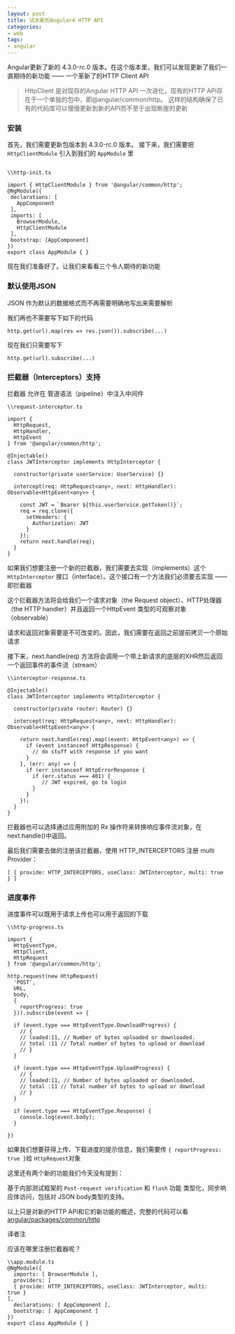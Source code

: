 ```yaml
---
layout: post
title: 试水新的Angular4 HTTP API
categories:
- web
tags:
- angular
---
```


Angular更新了新的 4.3.0-rc.0 版本。在这个版本里，我们可以发现更新了我们一直期待的新功能 —— 一个革新了的HTTP Client API

> HttpClient 是对现存的Angular HTTP API 一次进化，现有的HTTP API存在于一个单独的包中，即@angular/common/http。
这样的结构确保了已有的代码库可以慢慢更新到新的API而不至于出现断崖的更新

### 安装

首先，我们需要更新包版本到 4.3.0-rc.0 版本。
接下来，我们需要把 `HttpClientModule` 引入到我们的 `AppModule` 里

```````````````````````

\\http-init.ts

import { HttpClientModule } from '@angular/common/http';
@NgModule({
 declarations: [
   AppComponent
 ],
 imports: [
   BrowserModule,
   HttpClientModule
 ],
 bootstrap: [AppComponent]
})
export class AppModule { }

````````````````````````

现在我们准备好了。让我们来看看三个令人期待的新功能

### 默认使用JSON

JSON 作为默认的数据格式而不再需要明确地写出来需要解析

我们再也不需要写下如下的代码

`http.get(url).map(res => res.json()).subscribe(...)`

现在我们只需要写下


`http.get(url).subscribe(...)`

### 拦截器（Interceptors）支持

拦截器 允许在 管道语法（pipeline）中注入中间件


```````````````````````````
\\request-interceptor.ts

import {
  HttpRequest,
  HttpHandler,
  HttpEvent
} from '@angular/common/http';

@Injectable()
class JWTInterceptor implements HttpInterceptor {
  
  constructor(private userService: UserService) {}
  
  intercept(req: HttpRequest<any>, next: HttpHandler): Observable<HttpEvent<any>> {

    const JWT = `Bearer ${this.userService.getToken()}`;
    req = req.clone({
      setHeaders: {
        Authorization: JWT
      }
    });
    return next.handle(req);
  }
}

````````````````````````````

如果我们想要注册一个新的拦截器，我们需要去实现（implements）这个 `HttpInterceptor` 接口（interface）。这个接口有一个方法我们必须要去实现 —— 即拦截器

这个拦截器方法将会给我们一个请求对象（the Request object）、HTTP处理器（the HTTP handler）并且返回一个HttpEvent 类型的可观察对象（observable）

请求和返回对象需要是不可改变的。因此，我们需要在返回之前提前拷贝一个原始请求

接下来，next.handle(req) 方法将会调用一个带上新请求的底层的XHR然后返回一个返回事件的事件流（stream）


`````````````````````````````
\\interceptor-response.ts

@Injectable()
class JWTInterceptor implements HttpInterceptor {

  constructor(private router: Router) {}
  
  intercept(req: HttpRequest<any>, next: HttpHandler): Observable<HttpEvent<any>> {
    
    return next.handle(req).map((event: HttpEvent<any>) => {
      if (event instanceof HttpResponse) {
        // do stuff with response if you want
      }
    }, (err: any) => {
      if (err instanceof HttpErrorResponse {
        if (err.status === 401) {
           // JWT expired, go to login
        }
      }
    });
  }
}

``````````````````````````````


拦截器也可以选择通过应用附加的 Rx 操作符来转换响应事件流对象，在next.handle()中返回。

最后我们需要去做的注册该拦截器，使用 HTTP_INTERCEPTORS 注册 multi Provider：

`[ { provide: HTTP_INTERCEPTORS, useClass: JWTInterceptor, multi: true } ]`


### 进度事件

进度事件可以既用于请求上传也可以用于返回的下载

```````````````````````````````````````
\\http-progress.ts

import {
  HttpEventType,
  HttpClient,
  HttpRequest
} from '@angular/common/http';

http.request(new HttpRequest(
  'POST',
  URL,
  body, 
  {
    reportProgress: true
  })).subscribe(event => {

  if (event.type === HttpEventType.DownloadProgress) {
    // {
    // loaded:11, // Number of bytes uploaded or downloaded.
    // total :11 // Total number of bytes to upload or download
    // }
  }

  if (event.type === HttpEventType.UploadProgress) {
    // {
    // loaded:11, // Number of bytes uploaded or downloaded.
    // total :11 // Total number of bytes to upload or download
    // }
  }

  if (event.type === HttpEventType.Response) {
    console.log(event.body);
  }

})

``````````````````````````````````````````

如果我们想要获得上传、下载进度的提示信息，我们需要传 `{ reportProgress: true }`给 `HttpRequest`对象

这里还有两个新的功能我们今天没有提到：

基于内部测试框架的 `Post-request verification` 和 `flush` 功能
类型化，同步响应体访问，包括对 JSON body类型的支持。

以上只是对新的HTTP API和它的新功能的概述，完整的代码可以看 [angular/packages/common/http](https://github.com/angular/angular/tree/master/packages/common/http)

译者注

应该在哪里注册拦截器呢？
``````````````````````````````````````````
\\app.module.ts
@NgModule({ 
  imports: [ BrowserModule ], 
  providers: [ 
  { provide: HTTP_INTERCEPTORS, useClass: JWTInterceptor, multi:   true } 
],
  declarations: [ AppComponent ], 
  bootstrap: [ AppComponent ] 
}) 
export class AppModule { }
``````````````````````````````````````````